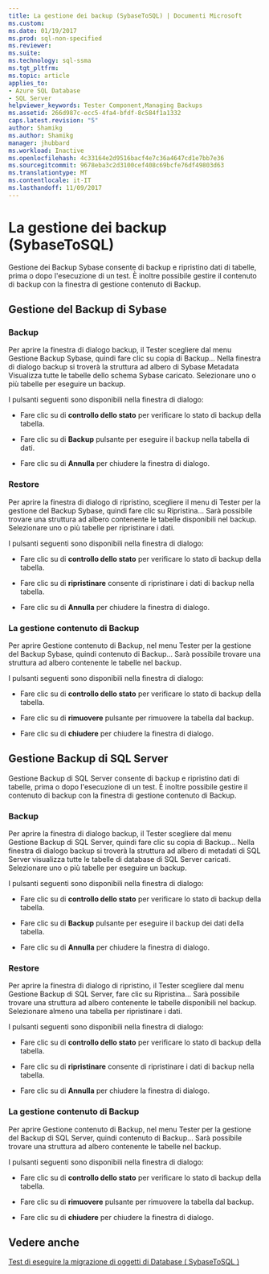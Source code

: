 ```yaml
---
title: La gestione dei backup (SybaseToSQL) | Documenti Microsoft
ms.custom: 
ms.date: 01/19/2017
ms.prod: sql-non-specified
ms.reviewer: 
ms.suite: 
ms.technology: sql-ssma
ms.tgt_pltfrm: 
ms.topic: article
applies_to:
- Azure SQL Database
- SQL Server
helpviewer_keywords: Tester Component,Managing Backups
ms.assetid: 266d987c-ecc5-4fa4-bfdf-8c584f1a1332
caps.latest.revision: "5"
author: Shamikg
ms.author: Shamikg
manager: jhubbard
ms.workload: Inactive
ms.openlocfilehash: 4c33164e2d9516bacf4e7c36a4647cd1e7bb7e36
ms.sourcegitcommit: 9678eba3c2d3100cef408c69bcfe76df49803d63
ms.translationtype: MT
ms.contentlocale: it-IT
ms.lasthandoff: 11/09/2017
---
```

# <a name="managing-backups-sybasetosql"></a>La gestione dei backup (SybaseToSQL)
Gestione dei Backup Sybase consente di backup e ripristino dati di tabelle, prima o dopo l'esecuzione di un test. È inoltre possibile gestire il contenuto di backup con la finestra di gestione contenuto di Backup.  
  
## <a name="sybase-backup-management"></a>Gestione del Backup di Sybase  
  
### <a name="backup"></a>Backup  
Per aprire la finestra di dialogo backup, il Tester scegliere dal menu Gestione Backup Sybase, quindi fare clic su copia di Backup... Nella finestra di dialogo backup si troverà la struttura ad albero di Sybase Metadata Visualizza tutte le tabelle dello schema Sybase caricato. Selezionare uno o più tabelle per eseguire un backup.  
  
I pulsanti seguenti sono disponibili nella finestra di dialogo:  
  
-   Fare clic su di **controllo dello stato** per verificare lo stato di backup della tabella.  
  
-   Fare clic su di **Backup** pulsante per eseguire il backup nella tabella di dati.  
  
-   Fare clic su di **Annulla** per chiudere la finestra di dialogo.  
  
### <a name="restore"></a>Restore  
Per aprire la finestra di dialogo di ripristino, scegliere il menu di Tester per la gestione del Backup Sybase, quindi fare clic su Ripristina... Sarà possibile trovare una struttura ad albero contenente le tabelle disponibili nel backup. Selezionare uno o più tabelle per ripristinare i dati.  
  
I pulsanti seguenti sono disponibili nella finestra di dialogo:  
  
-   Fare clic su di **controllo dello stato** per verificare lo stato di backup della tabella.  
  
-   Fare clic su di **ripristinare** consente di ripristinare i dati di backup nella tabella.  
  
-   Fare clic su di **Annulla** per chiudere la finestra di dialogo.  
  
### <a name="managing-backup-contents"></a>La gestione contenuto di Backup  
Per aprire Gestione contenuto di Backup, nel menu Tester per la gestione del Backup Sybase, quindi contenuto di Backup... Sarà possibile trovare una struttura ad albero contenente le tabelle nel backup.  
  
I pulsanti seguenti sono disponibili nella finestra di dialogo:  
  
-   Fare clic su di **controllo dello stato** per verificare lo stato di backup della tabella.  
  
-   Fare clic su di **rimuovere** pulsante per rimuovere la tabella dal backup.  
  
-   Fare clic su di **chiudere** per chiudere la finestra di dialogo.  
  
## <a name="sql-server-backup-management"></a>Gestione Backup di SQL Server  
Gestione Backup di SQL Server consente di backup e ripristino dati di tabelle, prima o dopo l'esecuzione di un test. È inoltre possibile gestire il contenuto di backup con la finestra di gestione contenuto di Backup.  
  
### <a name="backup"></a>Backup  
Per aprire la finestra di dialogo backup, il Tester scegliere dal menu Gestione Backup di SQL Server, quindi fare clic su copia di Backup... Nella finestra di dialogo backup si troverà la struttura ad albero di metadati di SQL Server visualizza tutte le tabelle di database di SQL Server caricati. Selezionare uno o più tabelle per eseguire un backup.  
  
I pulsanti seguenti sono disponibili nella finestra di dialogo:  
  
-   Fare clic su di **controllo dello stato** per verificare lo stato di backup della tabella.  
  
-   Fare clic su di **Backup** pulsante per eseguire il backup dei dati della tabella.  
  
-   Fare clic su di **Annulla** per chiudere la finestra di dialogo.  
  
### <a name="restore"></a>Restore  
Per aprire la finestra di dialogo di ripristino, il Tester scegliere dal menu Gestione Backup di SQL Server, fare clic su Ripristina... Sarà possibile trovare una struttura ad albero contenente le tabelle disponibili nel backup. Selezionare almeno una tabella per ripristinare i dati.  
  
I pulsanti seguenti sono disponibili nella finestra di dialogo:  
  
-   Fare clic su di **controllo dello stato** per verificare lo stato di backup della tabella.  
  
-   Fare clic su di **ripristinare** consente di ripristinare i dati di backup nella tabella.  
  
-   Fare clic su di **Annulla** per chiudere la finestra di dialogo.  
  
### <a name="managing-backup-contents"></a>La gestione contenuto di Backup  
Per aprire Gestione contenuto di Backup, nel menu Tester per la gestione del Backup di SQL Server, quindi contenuto di Backup... Sarà possibile trovare una struttura ad albero contenente le tabelle nel backup.  
  
I pulsanti seguenti sono disponibili nella finestra di dialogo:  
  
-   Fare clic su di **controllo dello stato** per verificare lo stato di backup della tabella.  
  
-   Fare clic su di **rimuovere** pulsante per rimuovere la tabella dal backup.  
  
-   Fare clic su di **chiudere** per chiudere la finestra di dialogo.  
  
## <a name="see-also"></a>Vedere anche  
[Test di eseguire la migrazione di oggetti di Database &#40; SybaseToSQL &#41;](../../ssma/sybase/testing-migrated-database-objects-sybasetosql.md)  
  
